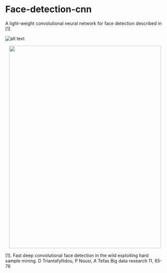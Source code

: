 # Face-detection-cnn

A light-weight convolutional neural network for face detection described in [1]

![alt text](https://github.com/danaitri/papers/blob/master/BigDataResearch/detection_examples/12_Group_Group_12_Group_Group_12_201.jpg.jpgdetected00.jpg)

<p align="center">
<img width="480" height="640" src="https://github.com/danaitri/papers/blob/master/BigDataResearch/FDDB000000.jpg">
</p>


[1]. Fast deep convolutional face detection in the wild exploiting hard sample mining. D Triantafyllidou, P Nousi, A Tefas Big data research 11, 65-76


